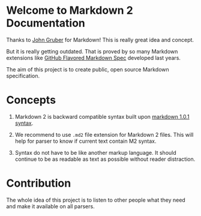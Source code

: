 # Welcome to Markdown 2 Documentation

Thanks to [John Gruber](http://daringfireball.net/) for Markdown! This is really great idea and concept.

But it is really getting outdated. That is proved by so many Markdown extensions like [GitHub Flavored Markdown Spec](https://github.github.com/gfm/) developed last years.

The aim of this project is to create public, open source Markdown specification.

# Concepts

1. Markdown 2 is backward compatible syntax built upon [markdown 1.0.1 syntax](http://daringfireball.net/projects/markdown/syntax).

2. We recommend to use `.md2` file extension for Markdown 2 files. This will help for parser to know if current text contain M2 syntax.

3. Syntax do not have to be like another markup language. It should continue to be as readable as text as possible without reader distraction.

# Contribution

The whole idea of this project is to listen to other people what they need and make it available on all parsers.
